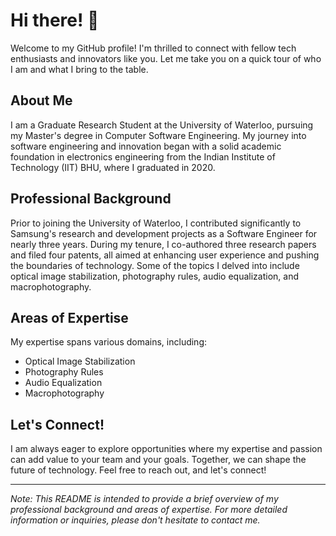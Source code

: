 # Hi there! 👋

Welcome to my GitHub profile! I'm thrilled to connect with fellow tech enthusiasts and innovators like you. Let me take you on a quick tour of who I am and what I bring to the table.

## About Me
I am a Graduate Research Student at the University of Waterloo, pursuing my Master's degree in Computer Software Engineering. My journey into software engineering and innovation began with a solid academic foundation in electronics engineering from the Indian Institute of Technology (IIT) BHU, where I graduated in 2020.

## Professional Background

Prior to joining the University of Waterloo, I contributed significantly to Samsung's research and development projects as a Software Engineer for nearly three years. During my tenure, I co-authored three research papers and filed four patents, all aimed at enhancing user experience and pushing the boundaries of technology. Some of the topics I delved into include optical image stabilization, photography rules, audio equalization, and macrophotography.

## Areas of Expertise

My expertise spans various domains, including:

- Optical Image Stabilization
- Photography Rules
- Audio Equalization
- Macrophotography

<!--
## Continuous Learning and Development

I believe in the power of continuous learning and have earned multiple certifications in data structures, Python, and deep learning to further hone my skills and knowledge.

## Collaboration and Innovation

I am driven by a relentless commitment to innovation and a vision to create a future where technology knows no limits. I thrive on collaborating with others, learning new things, and embracing challenges.
-->
## Let's Connect!

I am always eager to explore opportunities where my expertise and passion can add value to your team and your goals. Together, we can shape the future of technology. Feel free to reach out, and let's connect!

---
*Note: This README is intended to provide a brief overview of my professional background and areas of expertise. For more detailed information or inquiries, please don't hesitate to contact me.*
